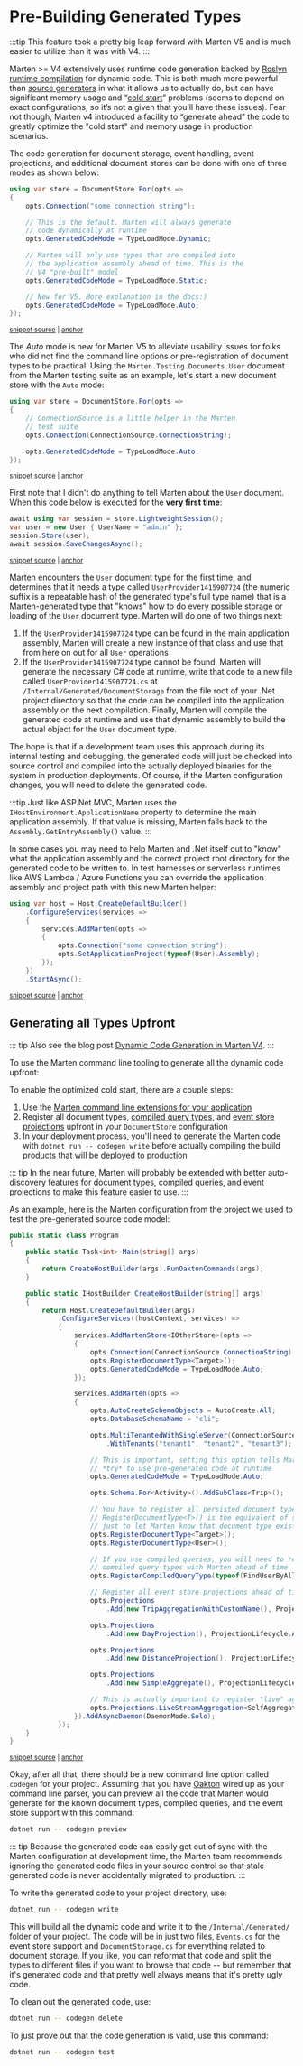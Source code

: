 # Pre-Building Generated Types

:::tip
This feature took a pretty big leap forward with Marten V5 and is much easier to utilize than it was with V4.
:::

Marten >= V4 extensively uses runtime code generation backed by [Roslyn runtime compilation](https://jeremydmiller.com/2018/06/04/compiling-code-at-runtime-with-lamar-part-1/) for dynamic code.
This is both much more powerful than [source generators](https://docs.microsoft.com/en-us/dotnet/csharp/roslyn-sdk/source-generators-overview) in what it allows us to actually do, but can have
significant memory usage and “[cold start](https://en.wikipedia.org/wiki/Cold_start_(computing))” problems (seems to depend on exact configurations, so it’s not a given that you’ll have these issues).
Fear not though, Marten v4 introduced a facility to “generate ahead” the code to greatly optimize the "cold start" and memory usage in production scenarios.

The code generation for document storage, event handling, event projections, and additional document stores can be done
with one of three modes as shown below:

<!-- snippet: sample_code_generation_modes -->
<a id='snippet-sample_code_generation_modes'></a>
```cs
using var store = DocumentStore.For(opts =>
{
    opts.Connection("some connection string");

    // This is the default. Marten will always generate
    // code dynamically at runtime
    opts.GeneratedCodeMode = TypeLoadMode.Dynamic;

    // Marten will only use types that are compiled into
    // the application assembly ahead of time. This is the
    // V4 "pre-built" model
    opts.GeneratedCodeMode = TypeLoadMode.Static;

    // New for V5. More explanation in the docs:)
    opts.GeneratedCodeMode = TypeLoadMode.Auto;
});
```
<sup><a href='https://github.com/JasperFx/marten/blob/master/src/CoreTests/Examples/CodeGenerationOptions.cs#L16-L35' title='Snippet source file'>snippet source</a> | <a href='#snippet-sample_code_generation_modes' title='Start of snippet'>anchor</a></sup>
<!-- endSnippet -->

The *Auto* mode is new for Marten V5 to alleviate usability issues for folks who did not find the command line options or pre-registration
of document types to be practical. Using the `Marten.Testing.Documents.User` document from the Marten testing suite
as an example, let's start a new document store with the `Auto` mode:

<!-- snippet: sample_document_store_for_user_document -->
<a id='snippet-sample_document_store_for_user_document'></a>
```cs
using var store = DocumentStore.For(opts =>
{
    // ConnectionSource is a little helper in the Marten
    // test suite
    opts.Connection(ConnectionSource.ConnectionString);

    opts.GeneratedCodeMode = TypeLoadMode.Auto;
});
```
<sup><a href='https://github.com/JasperFx/marten/blob/master/src/CoreTests/Examples/CodeGenerationOptions.cs#L40-L51' title='Snippet source file'>snippet source</a> | <a href='#snippet-sample_document_store_for_user_document' title='Start of snippet'>anchor</a></sup>
<!-- endSnippet -->

First note that I didn't do anything to tell Marten about the `User` document. When this code below is executed
for the **very first time**:

<!-- snippet: sample_save_a_single_user -->
<a id='snippet-sample_save_a_single_user'></a>
```cs
await using var session = store.LightweightSession();
var user = new User { UserName = "admin" };
session.Store(user);
await session.SaveChangesAsync();
```
<sup><a href='https://github.com/JasperFx/marten/blob/master/src/CoreTests/Examples/CodeGenerationOptions.cs#L53-L60' title='Snippet source file'>snippet source</a> | <a href='#snippet-sample_save_a_single_user' title='Start of snippet'>anchor</a></sup>
<!-- endSnippet -->

Marten encounters the `User` document type for the first time, and determines that it needs a type called `UserProvider1415907724`
(the numeric suffix is a repeatable hash of the generated type's full type name) that is a Marten-generated type that "knows" how
to do every possible storage or loading of the `User` document type. Marten will do one of two things next:

1. If the `UserProvider1415907724` type can be found in the main application assembly, Marten will create a new instance of that class and use that from here on out for all `User` operations
2. If the `UserProvider1415907724` type cannot be found, Marten will generate the necessary C# code at runtime, write that
   code to a new file called `UserProvider1415907724.cs` at `/Internal/Generated/DocumentStorage` from the file root of your
   .Net project directory so that the code can be compiled into the application assembly on the next compilation. Finally, Marten
   will compile the generated code at runtime and use that dynamic assembly to build the actual object for the `User` document
   type.

The hope is that if a development team uses this approach during its internal testing and debugging, the generated code will just be checked into source control and compiled
into the actually deployed binaries for the system in production deployments. Of course, if the Marten configuration changes,
you will need to delete the generated code.

:::tip
Just like ASP.Net MVC, Marten uses the `IHostEnvironment.ApplicationName` property to determine the main application assembly. If
that value is missing, Marten falls back to the `Assembly.GetEntryAssembly()` value.
:::

In some cases you may need to help Marten and .Net itself out to "know" what the application assembly and the correct project
root directory for the generated code to be written to. In test harnesses or serverless runtimes like AWS Lambda / Azure Functions you
can override the application assembly and project path with this new Marten helper:

<!-- snippet: sample_using_set_application_project -->
<a id='snippet-sample_using_set_application_project'></a>
```cs
using var host = Host.CreateDefaultBuilder()
    .ConfigureServices(services =>
    {
        services.AddMarten(opts =>
        {
            opts.Connection("some connection string");
            opts.SetApplicationProject(typeof(User).Assembly);
        });
    })
    .StartAsync();
```
<sup><a href='https://github.com/JasperFx/marten/blob/master/src/CoreTests/Examples/CodeGenerationOptions.cs#L66-L79' title='Snippet source file'>snippet source</a> | <a href='#snippet-sample_using_set_application_project' title='Start of snippet'>anchor</a></sup>
<!-- endSnippet -->

## Generating all Types Upfront

::: tip
Also see the blog post [Dynamic Code Generation in Marten V4](https://jeremydmiller.com/2021/08/04/dynamic-code-generation-in-marten-v4/).
:::

To use the Marten command line tooling to generate all the dynamic code upfront:

To enable the optimized cold start, there are a couple steps:

1. Use the [Marten command line extensions for your application](/configuration/cli)
1. Register all document types, [compiled query types](/documents/querying/compiled-queries), and [event store projections](/events/projections/) upfront in your `DocumentStore` configuration
1. In your deployment process, you'll need to generate the Marten code with `dotnet run -- codegen write` before actually compiling the build products that will be deployed to production

::: tip
In the near future, Marten will probably be extended with better auto-discovery features
for document types, compiled queries, and event projections to make this feature easier to use.
:::

As an example, here is the Marten configuration from the project we used to test the pre-generated source code model:

<!-- snippet: sample_configuring_pre_build_types -->
<a id='snippet-sample_configuring_pre_build_types'></a>
```cs
public static class Program
{
    public static Task<int> Main(string[] args)
    {
        return CreateHostBuilder(args).RunOaktonCommands(args);
    }

    public static IHostBuilder CreateHostBuilder(string[] args)
    {
        return Host.CreateDefaultBuilder(args)
            .ConfigureServices((hostContext, services) =>
            {
                services.AddMartenStore<IOtherStore>(opts =>
                {
                    opts.Connection(ConnectionSource.ConnectionString);
                    opts.RegisterDocumentType<Target>();
                    opts.GeneratedCodeMode = TypeLoadMode.Auto;
                });

                services.AddMarten(opts =>
                {
                    opts.AutoCreateSchemaObjects = AutoCreate.All;
                    opts.DatabaseSchemaName = "cli";

                    opts.MultiTenantedWithSingleServer(ConnectionSource.ConnectionString)
                        .WithTenants("tenant1", "tenant2", "tenant3");

                    // This is important, setting this option tells Marten to
                    // *try* to use pre-generated code at runtime
                    opts.GeneratedCodeMode = TypeLoadMode.Auto;

                    opts.Schema.For<Activity>().AddSubClass<Trip>();

                    // You have to register all persisted document types ahead of time
                    // RegisterDocumentType<T>() is the equivalent of saying Schema.For<T>()
                    // just to let Marten know that document type exists
                    opts.RegisterDocumentType<Target>();
                    opts.RegisterDocumentType<User>();

                    // If you use compiled queries, you will need to register the
                    // compiled query types with Marten ahead of time
                    opts.RegisterCompiledQueryType(typeof(FindUserByAllTheThings));

                    // Register all event store projections ahead of time
                    opts.Projections
                        .Add(new TripAggregationWithCustomName(), ProjectionLifecycle.Async);

                    opts.Projections
                        .Add(new DayProjection(), ProjectionLifecycle.Async);

                    opts.Projections
                        .Add(new DistanceProjection(), ProjectionLifecycle.Async);

                    opts.Projections
                        .Add(new SimpleAggregate(), ProjectionLifecycle.Inline);

                    // This is actually important to register "live" aggregations too for the code generation
                    opts.Projections.LiveStreamAggregation<SelfAggregatingTrip>();
                }).AddAsyncDaemon(DaemonMode.Solo);
            });
    }
}
```
<sup><a href='https://github.com/JasperFx/marten/blob/master/src/CommandLineRunner/Program.cs#L28-L93' title='Snippet source file'>snippet source</a> | <a href='#snippet-sample_configuring_pre_build_types' title='Start of snippet'>anchor</a></sup>
<!-- endSnippet -->

Okay, after all that, there should be a new command line option called `codegen` for your project. Assuming
that you have [Oakton](https://jasperfx.github.io/oakton) wired up as your command line parser, you can preview all
the code that Marten would generate for the known document types, compiled queries, and the event store support
with this command:

```bash
dotnet run -- codegen preview
```

::: tip
Because the generated code can easily get out of sync with the Marten configuration at development time, the Marten team recommends ignoring the generated code files in your source control so that stale generated code is never accidentally migrated to production.
:::

To write the generated code to your project directory, use:

```bash
dotnet run -- codegen write
```

This will build all the dynamic code and write it to the `/Internal/Generated/` folder of your project. The code will
be in just two files, `Events.cs` for the event store support and `DocumentStorage.cs` for everything related
to document storage. If you like, you can reformat that code and split the types to different files if you want to
browse that code -- but remember that it's generated code and that pretty well always means that it's pretty ugly code.

To clean out the generated code, use:

```bash
dotnet run -- codegen delete
```

To just prove out that the code generation is valid, use this command:

```bash
dotnet run -- codegen test
```
